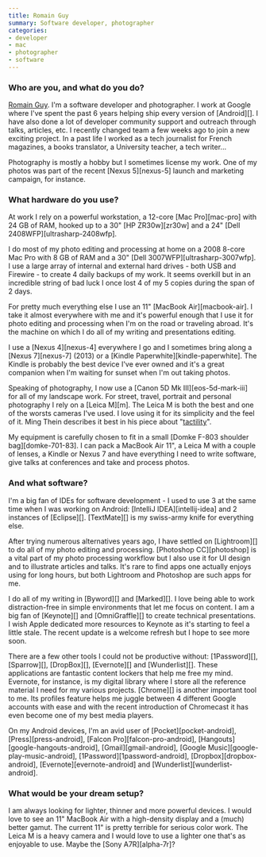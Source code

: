 ```yaml
---
title: Romain Guy
summary: Software developer, photographer
categories:
- developer
- mac
- photographer
- software
---
```


### Who are you, and what do you do?

[Romain Guy](http://www.curious-creature.org/ "Romain's website."). I'm a software developer and photographer. I work at Google where I've spent the past 6 years helping ship every version of [Android][]. I have also done a lot of developer community support and outreach through talks, articles, etc. I recently changed team a few weeks ago to join a new exciting project. In a past life I worked as a tech journalist for French magazines, a books translator, a University teacher, a tech writer...

Photography is mostly a hobby but I sometimes license my work. One of my photos was part of the recent [Nexus 5][nexus-5] launch and marketing campaign, for instance.

### What hardware do you use?

At work I rely on a powerful workstation, a 12-core [Mac Pro][mac-pro] with 24 GB of RAM, hooked up to a 30" [HP ZR30w][zr30w] and a 24" [Dell 2408WFP][ultrasharp-2408wfp].

I do most of my photo editing and processing at home on a 2008 8-core Mac Pro with 8 GB of RAM and a 30" [Dell 3007WFP][ultrasharp-3007wfp]. I use a large array of internal and external hard drives - both USB and Firewire - to create 4 daily backups of my work. It seems overkill but in an incredible string of bad luck I once lost 4 of my 5 copies during the span of 2 days.

For pretty much everything else I use an 11" [MacBook Air][macbook-air]. I take it almost everywhere with me and it's powerful enough that I use it for photo editing and processing when I'm on the road or traveling abroad. It's the machine on which I do all of my writing and presentations editing.

I use a [Nexus 4][nexus-4] everywhere I go and I sometimes bring along a [Nexus 7][nexus-7] (2013) or a [Kindle Paperwhite][kindle-paperwhite]. The Kindle is probably the best device I've ever owned and it's a great companion when I'm waiting for sunset when I'm out taking photos.

Speaking of photography, I now use a [Canon 5D Mk III][eos-5d-mark-iii] for all of my landscape work. For street, travel, portrait and personal photography I rely on a [Leica M][m]. The Leica M is both the best and one of the worsts cameras I've used. I love using it for its simplicity and the feel of it. Ming Thein describes it best in his piece about "[tactility](http://blog.mingthein.com/2013/03/27/film-diaries-hapatics-1/ "An article about hapatics and tactility in cameras.")".

My equipment is carefully chosen to fit in a small [Domke F-803 shoulder bag][domke-701-83]. I can pack a MacBook Air 11", a Leica M with a couple of lenses, a Kindle or Nexus 7 and have everything I need to write software, give talks at conferences and take and process photos.

### And what software?

I'm a big fan of IDEs for software development - I used to use 3 at the same time when I was working on Android: [IntelliJ IDEA][intellij-idea] and 2 instances of [Eclipse][]. [TextMate][] is my swiss-army knife for everything else.

After trying numerous alternatives years ago, I have settled on [Lightroom][] to do all of my photo editing and processing. [Photoshop CC][photoshop] is a vital part of my photo processing workflow but I also use it for UI design and to illustrate articles and talks. It's rare to find apps one actually enjoys using for long hours, but both Lightroom and Photoshop are such apps for me.

I do all of my writing in [Byword][] and [Marked][]. I love being able to work distraction-free in simple environments that let me focus on content. I am a big fan of [Keynote][] and [OmniGraffle][] to create technical presentations. I wish Apple dedicated more resources to Keynote as it's starting to feel a little stale. The recent update is a welcome refresh but I hope to see more soon.

There are a few other tools I could not be productive without: [1Password][], [Sparrow][], [DropBox][], [Evernote][] and [Wunderlist][]. These applications are fantastic content lockers that help me free my mind. Evernote, for instance, is my digital library where I store all the reference material I need for my various projects. [Chrome][] is another important tool to me. Its profiles feature helps me juggle between 4 different Google accounts with ease and with the recent introduction of Chromecast it has even become one of my best media players.

On my Android devices, I'm an avid user of [Pocket][pocket-android], [Press][press-android], [Falcon Pro][falcon-pro-android], [Hangouts][google-hangouts-android], [Gmail][gmail-android], [Google Music][google-play-music-android], [1Password][1password-android], [Dropbox][dropbox-android], [Evernote][evernote-android] and [Wunderlist][wunderlist-android].

### What would be your dream setup?

I am always looking for lighter, thinner and more powerful devices. I would love to see an 11" MacBook Air with a high-density display and a (much) better gamut. The current 11" is pretty terrible for serious color work. The Leica M is a heavy camera and I would love to use a lighter one that's as enjoyable to use. Maybe the [Sony A7R][alpha-7r]?